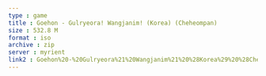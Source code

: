 ```yaml
---
type : game
title : Goehon - Gulryeora! Wangjanim! (Korea) (Cheheompan)
size : 532.8 M
format : iso
archive : zip
server : myrient
link2 : Goehon%20-%20Gulryeora%21%20Wangjanim%21%20%28Korea%29%20%28Cheheompan%29
---
```

